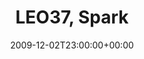 ---
templateKey: event
guid: 08951175-6eab-11ea-99c5-002590d1d1b0
date: 2009-12-02T23:00:00+00:00
eventTime: '11pm'
title: LEO37, Spark
artist: LEO37
city: Taipei
venue: Spark
group: LEO37
---